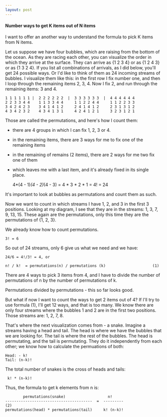 ```yaml
---
layout: post
---
```


#### Number ways to get K items out of N items

I want to offer an another way to understand
the formula to pick K items from N items.

Let us suppose we have four bubbles, which are raising from the 
bottom of the ocean. As they are racing each other,
you can visualize the order in which they arrive at the surface. They can
arrive as {1 2 3 4} or as {1 2 4 3} or as {1 3 2 4}. If you list all combinations
of arrivals, as I did below, you'll get 24 possible ways.
Or I'd like to think of them as 24 incoming streams of bubbles.
I visualize them like this: in the first row I fix number one, and
then I loop through the remaining items 2, 3, 4. Now I fix 2, and run
through the remaining items: 3 and 4.

    1 1 1 1 1 1 |  2 2 2 2 2 2  |  3 3 3 3 3 3  |  4 4 4 4 4 4 
    2 2 3 3 4 4    1 1 3 3 4 4     1 1 2 2 4 4     1 1 2 2 3 3
    3 4 2 4 2 3    3 4 1 4 1 2     2 4 1 4 1 2     2 3 1 3 1 2
    4 3 4 2 3 2    4 3 4 1 3 1     4 2 4 1 2 1     3 2 3 1 2 1

Those are called the permutations, and here's how I count them:

- there are 4 groups in which I can fix 1, 2, 3 or 4.
- in the remaining items, there are 3 ways for me to fix one of the
  remaining items
- in the remaining of remains (2 items), there are 2 ways for me two fix 
  one of them
- which leaves me with a last item, and it's already fixed in
  its single place.


    4*(4 - 1)*(4 - 2)*(4 - 3) = 4 * 3 * 2 * 1 = 4! = 24

It's important to look at bubbles as permutations and count them as such.

Now we want to count in which streams I have 1, 2, and 3 in the
first 3 positions. Looking at my diagram, I see that they are in the streams:
1, 3, 7, 9, 13, 15. These again are the permutations, only this time they are the permutations
of {1, 2, 3}. 

We already know how to count permutations.

    3! = 6

So out of 24 streams, only 6 give us what we need and we have:

    24/6 = 4!/3! = 4, or
    
    n! / k!  = permutations(n) / permutations (k)                     (1)

There are 4 ways to pick 3 items from 4, and I have to divide the number of
permutations of n by the number of permutations of k.

Permutations divided by permutations - this so far looks good.

But what if now I want to count the ways to get 2 items out of 4? If I'll try to use formula (1),
I'll get 12 ways, and that is too many. We know there are only four streams
where the bubbles 1 and 2 are in the first two positions. Those streams are: 1, 2, 7, 8.

That's where the next visualization comes from - a snake.
Imagine a streams having a head and tail.
The head is where we have the bubbles that we are looking for. The tail is where the rest of the bubbles.
The head is permutating, and the tail is permutating.
They do it independently from each other; we know how to calculate the permuations of both:

    Head: - k!
    Tail: (n-k)!

The total number of snakes is the cross of heads and tails:

     k! * (n-k)!

Thus, the formula to get k elements from n is:

            permutations(snake)                   n!
    ---------------------------------------  =  ---------                (2)
    permutations(head) * permutations(tail)     k! (n-k)!


